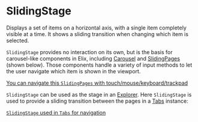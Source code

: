 # SlidingStage

Displays a set of items on a horizontal axis, with a single item completely visible at a time. It shows a sliding transition when changing which item is selected.

`SlidingStage` provides no interaction on its own, but is the basis for carousel-like components in Elix, including [Carousel](Carousel) and [SlidingPages](SlidingPages) (shown below). Those components handle a variety of input methods to let the user navigate which item is shown in the viewport.

[You can navigate this `SlidingPages` with touch/mouse/keyboard/trackpad](/demos/slidingPages.html)

`SlidingStage` can be used as the stage in an [Explorer](Explorer). Here `SlidingStage` is used to provide a sliding transition between the pages in a [Tabs](Tabs) instance:

[`SlidingStage` used in `Tabs` for navigation](/demos/toolbarTabs.html)
